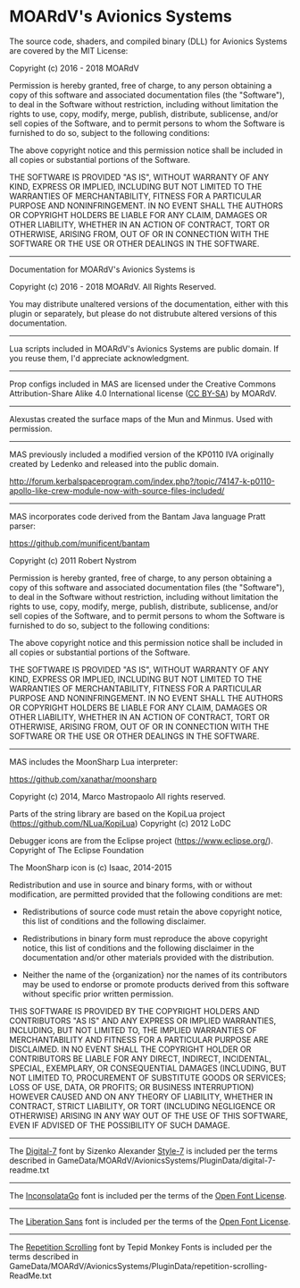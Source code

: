 # MOARdV's Avionics Systems

The source code, shaders, and compiled binary (DLL) for Avionics Systems are covered by
the MIT License:

Copyright (c) 2016 - 2018 MOARdV

Permission is hereby granted, free of charge, to any person obtaining a copy
of this software and associated documentation files (the "Software"), to deal
in the Software without restriction, including without limitation the rights
to use, copy, modify, merge, publish, distribute, sublicense, and/or sell
copies of the Software, and to permit persons to whom the Software is
furnished to do so, subject to the following conditions:

The above copyright notice and this permission notice shall be included in all
copies or substantial portions of the Software.

THE SOFTWARE IS PROVIDED "AS IS", WITHOUT WARRANTY OF ANY KIND, EXPRESS OR
IMPLIED, INCLUDING BUT NOT LIMITED TO THE WARRANTIES OF MERCHANTABILITY,
FITNESS FOR A PARTICULAR PURPOSE AND NONINFRINGEMENT. IN NO EVENT SHALL THE
AUTHORS OR COPYRIGHT HOLDERS BE LIABLE FOR ANY CLAIM, DAMAGES OR OTHER
LIABILITY, WHETHER IN AN ACTION OF CONTRACT, TORT OR OTHERWISE, ARISING FROM,
OUT OF OR IN CONNECTION WITH THE SOFTWARE OR THE USE OR OTHER DEALINGS IN THE
SOFTWARE.

---

Documentation for MOARdV's Avionics Systems is

Copyright (c) 2016 - 2018 MOARdV.  All Rights Reserved.

You may distribute unaltered versions of the documentation, either with this
plugin or separately, but please do not distrubute altered versions of this documentation.

---

Lua scripts included in MOARdV's Avionics Systems are public domain.  If you
reuse them, I'd appreciate acknowledgment.

---

Prop configs included in MAS are licensed under the Creative Commons Attribution-Share Alike 4.0 International license ([CC BY-SA](https://creativecommons.org/licenses/by-sa/4.0/)) by MOARdV.

---

Alexustas created the surface maps of the Mun and Minmus.  Used with permission.

---

MAS previously included a modified version of the KP0110 IVA originally created by
Ledenko and released into the public domain.

http://forum.kerbalspaceprogram.com/index.php?/topic/74147-k-p0110-apollo-like-crew-module-now-with-source-files-included/

---

MAS incorporates code derived from the Bantam Java language Pratt parser:

https://github.com/munificent/bantam

Copyright (c) 2011 Robert Nystrom

Permission is hereby granted, free of charge, to
any person obtaining a copy of this software and
associated documentation files (the "Software"),
to deal in the Software without restriction,
including without limitation the rights to use,
copy, modify, merge, publish, distribute,
sublicense, and/or sell copies of the Software,
and to permit persons to whom the Software is
furnished to do so, subject to the following
conditions:

The above copyright notice and this permission
notice shall be included in all copies or
substantial portions of the Software.

THE SOFTWARE IS PROVIDED "AS IS", WITHOUT
WARRANTY OF ANY KIND,
EXPRESS OR IMPLIED, INCLUDING BUT NOT LIMITED TO
THE WARRANTIES OF MERCHANTABILITY, FITNESS FOR A
PARTICULAR PURPOSE AND NONINFRINGEMENT. IN NO
EVENT SHALL THE AUTHORS OR COPYRIGHT HOLDERS BE
LIABLE FOR ANY CLAIM, DAMAGES OR OTHER LIABILITY,
WHETHER IN AN ACTION OF CONTRACT, TORT OR
OTHERWISE, ARISING FROM, OUT OF OR IN CONNECTION
WITH THE SOFTWARE OR THE USE OR OTHER DEALINGS IN
THE SOFTWARE.

---

MAS includes the MoonSharp Lua interpreter:

https://github.com/xanathar/moonsharp

Copyright (c) 2014, Marco Mastropaolo
All rights reserved.

Parts of the string library are based on the KopiLua project (https://github.com/NLua/KopiLua)
Copyright (c) 2012 LoDC

Debugger icons are from the Eclipse project (https://www.eclipse.org/).
Copyright of The Eclipse Foundation

The MoonSharp icon is (c) Isaac, 2014-2015


Redistribution and use in source and binary forms, with or without
modification, are permitted provided that the following conditions are met:

* Redistributions of source code must retain the above copyright notice, this
  list of conditions and the following disclaimer.

* Redistributions in binary form must reproduce the above copyright notice,
  this list of conditions and the following disclaimer in the documentation
  and/or other materials provided with the distribution.

* Neither the name of the {organization} nor the names of its
  contributors may be used to endorse or promote products derived from
  this software without specific prior written permission.

THIS SOFTWARE IS PROVIDED BY THE COPYRIGHT HOLDERS AND CONTRIBUTORS "AS IS"
AND ANY EXPRESS OR IMPLIED WARRANTIES, INCLUDING, BUT NOT LIMITED TO, THE
IMPLIED WARRANTIES OF MERCHANTABILITY AND FITNESS FOR A PARTICULAR PURPOSE ARE
DISCLAIMED. IN NO EVENT SHALL THE COPYRIGHT HOLDER OR CONTRIBUTORS BE LIABLE
FOR ANY DIRECT, INDIRECT, INCIDENTAL, SPECIAL, EXEMPLARY, OR CONSEQUENTIAL
DAMAGES (INCLUDING, BUT NOT LIMITED TO, PROCUREMENT OF SUBSTITUTE GOODS OR
SERVICES; LOSS OF USE, DATA, OR PROFITS; OR BUSINESS INTERRUPTION) HOWEVER
CAUSED AND ON ANY THEORY OF LIABILITY, WHETHER IN CONTRACT, STRICT LIABILITY,
OR TORT (INCLUDING NEGLIGENCE OR OTHERWISE) ARISING IN ANY WAY OUT OF THE USE
OF THIS SOFTWARE, EVEN IF ADVISED OF THE POSSIBILITY OF SUCH DAMAGE.

---

The [Digital-7](http://www.fontspace.com/style-7/digital-7) font by Sizenko Alexander [Style-7](http://www.styleseven.com) is included per the terms described in 
GameData/MOARdV/AvionicsSystems/PluginData/digital-7-readme.txt

---

The [InconsolataGo](http://www.levien.com/type/myfonts/) font is included per the terms of the [Open Font License](http://scripts.sil.org/cms/scripts/page.php?site_id=nrsi&item_id=OFL&_sc=1).

---

The [Liberation Sans](https://pagure.io/liberation-fonts) font is included per the terms of the [Open Font License](https://opensource.org/licenses/OFL-1.1).


---

The [Repetition Scrolling](http://www.1001fonts.com/repetition-scrolling-font.html) font by Tepid Monkey Fonts is included per the terms described in
GameData/MOARdV/AvionicsSystems/PluginData/repetition-scrolling-ReadMe.txt
